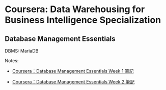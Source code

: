 # Coursera: Data Warehousing for Business Intelligence Specialization

## Database Management Essentials

DBMS: MariaDB

Notes:

* [Coursera：Database Management Essentials Week 1 筆記](https://medium.com/@yuehlunhuang/coursera-database-management-essentials-week-1-%E7%AD%86%E8%A8%98-6aa750b0c60a)

* [Coursera：Database Management Essentials Week 2 筆記](https://medium.com/@yuehlunhuang/coursera-database-management-essentials-week-2-%E7%AD%86%E8%A8%98-c8af27a9815f)

